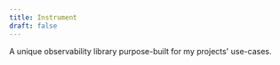 ```yaml
---
title: Instrument
draft: false
---
```


A unique observability library purpose-built for my projects' use-cases.